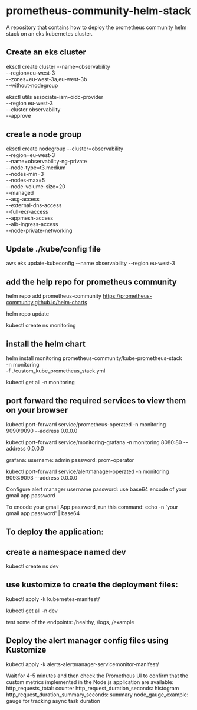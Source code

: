 # prometheus-community-helm-stack
A repository that contains how to deploy the prometheus community helm stack on an eks kubernetes cluster. 

## Create an eks cluster

eksctl create cluster --name=observability \
                      --region=eu-west-3 \
                      --zones=eu-west-3a,eu-west-3b \
                      --without-nodegroup


eksctl utils associate-iam-oidc-provider \
    --region eu-west-3 \
    --cluster observability \
    --approve

## create a node group
eksctl create nodegroup --cluster=observability \
                        --region=eu-west-3 \
                        --name=observability-ng-private \
                        --node-type=t3.medium \
                        --nodes-min=3 \
                        --nodes-max=5 \
                        --node-volume-size=20 \
                        --managed \
                        --asg-access \
                        --external-dns-access \
                        --full-ecr-access \
                        --appmesh-access \
                        --alb-ingress-access \
                        --node-private-networking


## Update ./kube/config file
aws eks update-kubeconfig --name observability --region eu-west-3

## add the help repo for prometheus community
helm repo add prometheus-community https://prometheus-community.github.io/helm-charts

helm repo update

kubectl create ns monitoring

## install the helm chart
helm install monitoring prometheus-community/kube-prometheus-stack \
-n monitoring \
-f ./custom_kube_prometheus_stack.yml

kubectl get all -n monitoring

## port forward the required services to view them on your browser
kubectl port-forward service/prometheus-operated -n monitoring 9090:9090 --address 0.0.0.0

kubectl port-forward service/monitoring-grafana -n monitoring 8080:80 --address 0.0.0.0 

grafana:
username: admin
password: prom-operator

kubectl port-forward service/alertmanager-operated -n monitoring 9093:9093 --address 0.0.0.0


Configure alert manager
username
password: use base64 encode of your gmail app password

To encode your gmail App password, run this command: 
echo -n 'your gmail app password' | base64

## To deploy the application: 


## create a namespace named dev
kubectl create ns dev

## use kustomize to create the deployment files:

kubectl apply -k kubernetes-manifest/

kubectl get all -n dev 

test some of the endpoints: /healthy, /logs, /example

## Deploy the alert manager config files  using Kustomize

kubectl apply -k alerts-alertmanager-servicemonitor-manifest/


Wait for 4-5 minutes and then check the Prometheus UI to confirm that the custom metrics implemented in the Node.js application are available:
http_requests_total: counter
http_request_duration_seconds: histogram
http_request_duration_summary_seconds: summary
node_gauge_example: gauge for tracking async task duration


